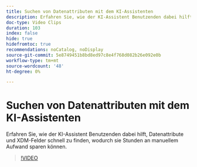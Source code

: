 ```yaml
---
title: Suchen von Datenattributen mit dem KI-Assistenten
description: Erfahren Sie, wie der KI-Assistent Benutzenden dabei hilft, Datenattribute und XDM-Felder schnell zu finden, wodurch sie Stunden an manuellem Aufwand sparen können.
doc-type: Video Clips
duration: 103
index: false
hide: true
hidefromtoc: true
recommendations: noCatalog, noDisplay
source-git-commit: 5e8749451b8bd8ed97c8e4f768d082b26e092e0b
workflow-type: tm+mt
source-wordcount: '48'
ht-degree: 0%

---
```


# Suchen von Datenattributen mit dem KI-Assistenten

Erfahren Sie, wie der KI-Assistent Benutzenden dabei hilft, Datenattribute und XDM-Felder schnell zu finden, wodurch sie Stunden an manuellem Aufwand sparen können.

<!--  -->
>[!VIDEO](https://video.tv.adobe.com/v/3459308?learn=on&enablevpops=true)
